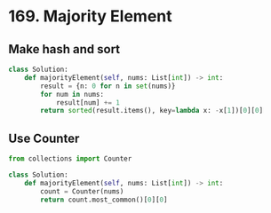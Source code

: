 # 169. Majority Element

## Make hash and sort

```python
class Solution:
    def majorityElement(self, nums: List[int]) -> int:
        result = {n: 0 for n in set(nums)}
        for num in nums:
            result[num] += 1
        return sorted(result.items(), key=lambda x: -x[1])[0][0]
```

## Use Counter

```python
from collections import Counter

class Solution:
    def majorityElement(self, nums: List[int]) -> int:
        count = Counter(nums)
        return count.most_common()[0][0]
```


